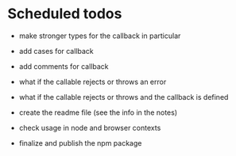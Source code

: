 # Scheduled todos

- make stronger types for the callback in particular

- add cases for callback

- add comments for callback

- what if the callable rejects or throws an error

- what if the callable rejects or throws and the callback is defined

- create the readme file (see the info in the notes)

- check usage in node and browser contexts

- finalize and publish the npm package
